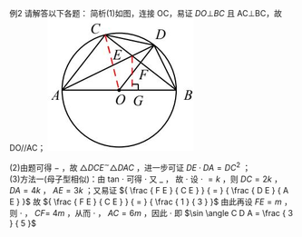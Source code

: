 例2 请解答以下各题： 简析(1)如图，连接 OC，易证 $D O \bot B C$ 且 AC⊥BC，故 DO//AC；
![](<../../qs_image_DB/专题1-6_二倍角的解题策略：倍半角模型与绝配角（解析版）_/278c78581752c22392fe47e6da17807b7e466ec52dea5f5934515cf8ed0c3157.jpg>)

(2)由题可得 $-$ ，故 $\triangle D C E ^ { \sim } \triangle D A C$ ，进一步可证 $D E \cdot D A = D C ^ { 2 }$ ；  
(3)方法一(母子型相似)：由 tan $\cdot$ 可得 $\cdot$ 又 $\_$ ， 故 $\cdot$ 设 $\cdot$ $= k$ ，则 $D C = 2 k$ ， $D A = 4 k$ ， $A E { = } 3 k$ ；又易证 ${ \frac { F E } { C E } } { = } { \frac { D E } { A E } }$ 故 ${ \frac { F E } { C E } } { = } { \frac { 1 } { 3 } }$ 由此再设 $F E { = } m$ ，则 $\cdot$ ， $C F { = }$ $4 m$ ，从而 $\cdot$ ， $A C { = } 6 m$ ，因此 $\cdot$ 即 $\sin \angle C D A = \frac { 3 } { 5 }$   
